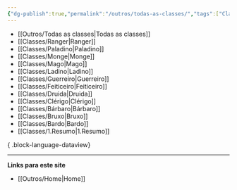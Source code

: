 ```yaml
---
{"dg-publish":true,"permalink":"/outros/todas-as-classes/","tags":["Classes"]}
---
```



- [[Outros/Todas as classes\|Todas as classes]]
- [[Classes/Ranger\|Ranger]]
- [[Classes/Paladino\|Paladino]]
- [[Classes/Monge\|Monge]]
- [[Classes/Mago\|Mago]]
- [[Classes/Ladino\|Ladino]]
- [[Classes/Guerreiro\|Guerreiro]]
- [[Classes/Feiticeiro\|Feiticeiro]]
- [[Classes/Druida\|Druida]]
- [[Classes/Clérigo\|Clérigo]]
- [[Classes/Bárbaro\|Bárbaro]]
- [[Classes/Bruxo\|Bruxo]]
- [[Classes/Bardo\|Bardo]]
- [[Classes/1.Resumo\|1.Resumo]]

{ .block-language-dataview}

___
**Links para este site**  
- [[Outros/Home\|Home]]